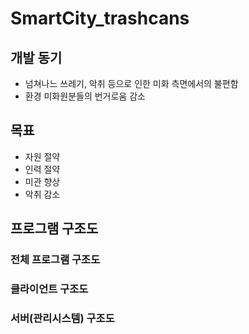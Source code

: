 # SmartCity_trashcans

## 개발 동기
- 넘쳐나느 쓰레기, 악취 등으로 인한 미화 측면에서의 불편함
- 환경 미화원분들의 번거로움 감소

## 목표
- 자원 절약
- 인력 절약
- 미관 향상
- 악취 감소

## 프로그램 구조도
### 전체 프로그램 구조도


### 클라이언트 구조도 


### 서버(관리시스템) 구조도


